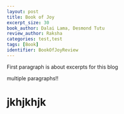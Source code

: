 ```yaml
---
layout: post
title: Book of Joy
excerpt_size: 30
book_author: Dalai Lama, Desmond Tutu
review_author: Raksha
categories: test,test
tags: [Book]
identifier: BookOfJoyReview
---
```

First paragraph is about excerpts for this blog



multiple paragraphs!!

# jkhjkhjk
